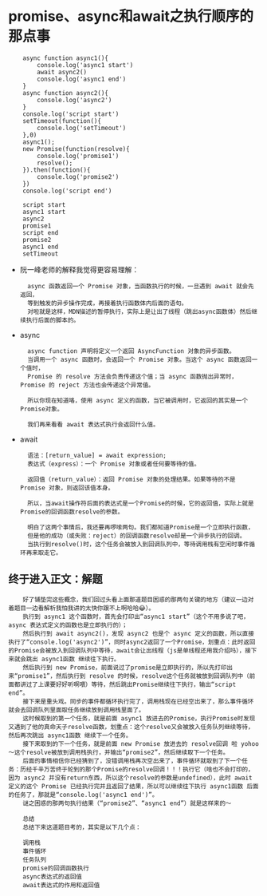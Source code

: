 # promise、async和await之执行顺序的那点事 #

        async function async1(){
            console.log('async1 start')
            await async2()
            console.log('async1 end')
        }
        async function async2(){
            console.log('async2')
        }
        console.log('script start')
        setTimeout(function(){
            console.log('setTimeout') 
        },0)  
        async1();
        new Promise(function(resolve){
            console.log('promise1')
            resolve();
        }).then(function(){
            console.log('promise2')
        })
        console.log('script end')

        script start
        async1 start
        async2
        promise1
        script end
        promise2
        async1 end
        setTimeout

- 阮一峰老师的解释我觉得更容易理解：

        async 函数返回一个 Promise 对象，当函数执行的时候，一旦遇到 await 就会先返回，
        等到触发的异步操作完成，再接着执行函数体内后面的语句。
        对啦就是这样，MDN描述的暂停执行，实际上是让出了线程（跳出async函数体）然后继续执行后面的脚本的。

- async

        async function 声明将定义一个返回 AsyncFunction 对象的异步函数。
        当调用一个 async 函数时，会返回一个 Promise 对象。当这个 async 函数返回一个值时，
        Promise 的 resolve 方法会负责传递这个值；当 async 函数抛出异常时，Promise 的 reject 方法也会传递这个异常值。

        所以你现在知道咯，使用 async 定义的函数，当它被调用时，它返回的其实是一个Promise对象。

        我们再来看看 await 表达式执行会返回什么值。

- await

        语法：[return_value] = await expression;
        表达式（express）：一个 Promise 对象或者任何要等待的值。

        返回值（return_value）：返回 Promise 对象的处理结果。如果等待的不是 Promise 对象，则返回该值本身。

        所以，当await操作符后面的表达式是一个Promise的时候，它的返回值，实际上就是Promise的回调函数resolve的参数。

        明白了这两个事情后，我还要再啰嗦两句。我们都知道Promise是一个立即执行函数，
        但是他的成功（或失败：reject）的回调函数resolve却是一个异步执行的回调。
        当执行到resolve()时，这个任务会被放入到回调队列中，等待调用栈有空闲时事件循环再来取走它。

## 终于进入正文：解题 ##

        好了铺垫完这些概念，我们回过头看上面那道题目困惑的那两句关键的地方（建议一边对着题目一边看解析我怕我讲的太快你跟不上啊哈哈😂）。
        执行到 async1 这个函数时，首先会打印出“async1 start”（这个不用多说了吧，async 表达式定义的函数也是立即执行的）；
        然后执行到 await async2()，发现 async2 也是个 async 定义的函数，所以直接执行了“console.log('async2')”，同时async2返回了一个Promise，划重点：此时返回的Promise会被放入到回调队列中等待，await会让出线程（js是单线程还用我介绍吗），接下来就会跳出 async1函数 继续往下执行。
        然后执行到 new Promise，前面说过了promise是立即执行的，所以先打印出来“promise1”，然后执行到 resolve 的时候，resolve这个任务就被放到回调队列中（前面都讲过了上课要好好听啊喂）等待，然后跳出Promise继续往下执行，输出“script end”。
        接下来是重头戏。同步的事件都循环执行完了，调用栈现在已经空出来了，那么事件循环就会去回调队列里面取任务继续放到调用栈里面了。
        这时候取到的第一个任务，就是前面 async1 放进去的Promise，执行Promise时发现又遇到了他的真命天子resolve函数，划重点：这个resolve又会被放入任务队列继续等待，然后再次跳出 async1函数 继续下一个任务。
        接下来取到的下一个任务，就是前面 new Promise 放进去的 resolve回调 啦 yohoo～这个resolve被放到调用栈执行，并输出“promise2”，然后继续取下一个任务。
        后面的事情相信你已经猜到了，没错调用栈再次空出来了，事件循环就取到了下一个任务：历经千辛万苦终于轮到的那个Promise的resolve回调！！！执行它（啥也不会打印的，因为 async2 并没有return东西，所以这个resolve的参数是undefined），此时 await 定义的这个 Promise 已经执行完并且返回了结果，所以可以继续往下执行 async1函数 后面的任务了，那就是“console.log('async1 end')”。
        谜之困惑的那两句执行结果（“promise2”、“async1 end”）就是这样来的～

        总结
        总结下来这道题目考的，其实是以下几个点：

        调用栈
        事件循环
        任务队列
        promise的回调函数执行
        async表达式的返回值
        await表达式的作用和返回值
